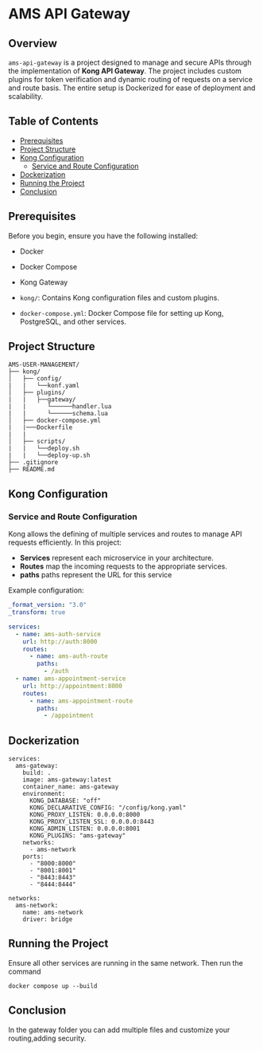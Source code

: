 # AMS API Gateway

## Overview

`ams-api-gateway` is a project designed to manage and secure APIs through the implementation of **Kong API Gateway**. The project includes custom plugins for token verification and dynamic routing of requests on a service and route basis. The entire setup is Dockerized for ease of deployment and scalability.

## Table of Contents

- [Prerequisites](#prerequisites)
- [Project Structure](#project-structure)
- [Kong Configuration](#kong-configuration)
  - [Service and Route Configuration](#service-and-route-configuration)
- [Dockerization](#dockerization)
- [Running the Project](#running-the-project)
- [Conclusion](#conclusion)


## Prerequisites

Before you begin, ensure you have the following installed:

- Docker
- Docker Compose
- Kong Gateway


- `kong/`: Contains Kong configuration files and custom plugins.
- `docker-compose.yml`: Docker Compose file for setting up Kong, PostgreSQL, and other services.

## Project Structure
```
AMS-USER-MANAGEMENT/
├── kong/
│   ├── config/
|   |   └──konf.yaml
│   ├── plugins/
|   |   ├──gateway/
|   |      └──────handler.lua
|   |      └──────schema.lua
│   ├── docker-compose.yml
|   |───Dockerfile
|   |
│   ├── scripts/
|   |   └──deploy.sh
|   |   └──deploy-up.sh
├── .gitignore
├── README.md
```


## Kong Configuration

### Service and Route Configuration

Kong allows the defining of multiple services and routes to manage API requests efficiently. In this project:

- **Services** represent each microservice in your architecture.
- **Routes** map the incoming requests to the appropriate services.
- **paths** paths represent the URL for this service

Example configuration:

```yaml
_format_version: "3.0"
_transform: true

services:
  - name: ams-auth-service
    url: http://auth:8000
    routes:
      - name: ams-auth-route
        paths:
          - /auth
  - name: ams-appointment-service
    url: http://appointment:8000
    routes:
      - name: ams-appointment-route
        paths:
          - /appointment
```

## Dockerization
```
services:
  ams-gateway:
    build: .
    image: ams-gateway:latest
    container_name: ams-gateway
    environment:
      KONG_DATABASE: "off"
      KONG_DECLARATIVE_CONFIG: "/config/kong.yaml"
      KONG_PROXY_LISTEN: 0.0.0.0:8000
      KONG_PROXY_LISTEN_SSL: 0.0.0.0:8443
      KONG_ADMIN_LISTEN: 0.0.0.0:8001
      KONG_PLUGINS: "ams-gateway"
    networks:
      - ams-network
    ports:
      - "8000:8000"
      - "8001:8001"
      - "8443:8443"
      - "8444:8444"

networks:
  ams-network:
    name: ams-network
    driver: bridge

```

## Running the Project
Ensure all other services are running in the same network. Then run the command
```
docker compose up --build
```

## Conclusion
In the gateway folder you can add multiple files and customize your routing,adding security.
